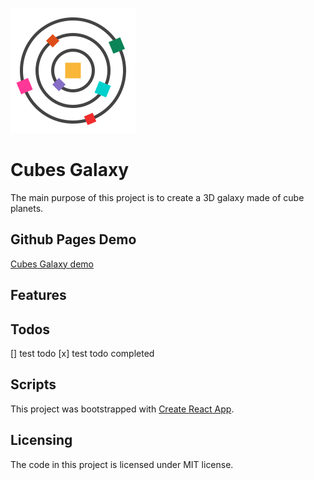 [logo]: https://github.com/MenSeb/react-cubes-galaxy/blob/master/public/logo.svg "Cubes Galaxy logo"

![alt text][logo]

# Cubes Galaxy

The main purpose of this project is to create a 3D galaxy made of cube planets.

## Github Pages Demo

[Cubes Galaxy demo](https://menseb.github.io/react-cubes-galaxy/)

## Features



## Todos

[] test todo
[x] test todo completed

## Scripts

This project was bootstrapped with [Create React App](https://github.com/facebook/create-react-app).

## Licensing

The code in this project is licensed under MIT license.